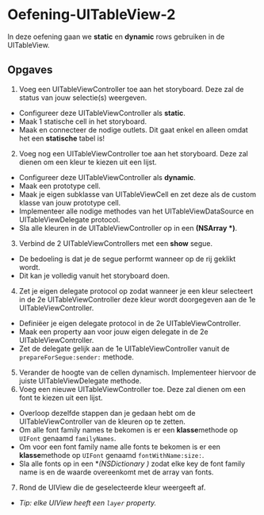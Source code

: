 # Oefening-UITableView-2

In deze oefening gaan we **static** en **dynamic** rows gebruiken in de UITableView.

## Opgaves
1. Voeg een UITableViewController toe aan het storyboard. Deze zal de status van jouw selectie(s) weergeven.
  - Configureer deze UITableViewController als **static**.
  - Maak 1 statische cell in het storyboard.
  - Maak en connecteer de nodige outlets. Dit gaat enkel en alleen omdat het een **statische** tabel is!
2. Voeg nog een UITableViewController toe aan het storyboard. Deze zal dienen om een kleur te kiezen uit een lijst.
  - Configureer deze UITableViewController als **dynamic**.
  - Maak een prototype cell.
  - Maak je eigen subklasse van UITableViewCell en zet deze als de custom klasse van jouw prototype cell.
  - Implementeer alle nodige methodes van het UITableViewDataSource en UITableViewDelegate protocol.
  - Sla alle kleuren in de UITableViewController op in een **(NSArray *)**.
3. Verbind de 2 UITableViewControllers met een **show** segue.
  - De bedoeling is dat je de segue performt wanneer op de rij geklikt wordt.
  - Dit kan je volledig vanuit het storyboard doen.
4. Zet je eigen delegate protocol op zodat wanneer je een kleur selecteert in de 2e UITableViewController deze kleur wordt doorgegeven aan de 1e UITableViewController.
  - Definiëer je eigen delegate protocol in de 2e UITableViewController.
  - Maak een property aan voor jouw eigen delegate in de 2e UITableViewController.
  - Zet de delegate gelijk aan de 1e UITableViewController vanuit de `prepareForSegue:sender:` methode.
5. Verander de hoogte van de cellen dynamisch. Implementeer hiervoor de juiste UITableViewDelegate methode.
6. Voeg een nieuwe UITableViewController toe. Deze zal dienen om een font te kiezen uit een lijst.
  - Overloop dezelfde stappen dan je gedaan hebt om de UITableViewController van de kleuren op te zetten.
  - Om alle font family names te bekomen is er een **klasse**methode op `UIFont` genaamd `familyNames`.
  - Om voor een font family name alle fonts te bekomen is er een **klasse**methode op `UIFont` genaamd `fontWithName:size:`.
  - Sla alle fonts op in een **(NSDictionary *)** zodat elke key de font family name is en de waarde overeenkomt met de array van fonts.
7. Rond de UIView die de geselecteerde kleur weergeeft af.
  - *Tip: elke UIView heeft een `layer` property.*

